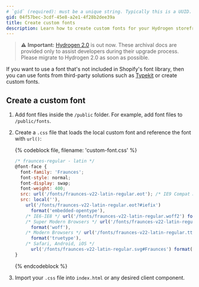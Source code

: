 ```yaml
---
# `gid` (required): must be a unique string. Typically this is a UUID. (Use https://www.uuidgenerator.net if creating manually)
gid: 04f57bec-3cdf-45e8-a2e1-4f28b2dee39a
title: Create custom fonts
description: Learn how to create custom fonts for your Hydrogen storefront.
---
```


> ⚠️ **Important:** [Hydrogen 2.0](https://hydrogen.shopify.dev) is out now. These archival docs are provided only to assist developers during their upgrade process. Please migrate to Hydrogen 2.0 as soon as possible.


If you want to use a font that's not included in Shopify's font library, then you can use fonts from third-party solutions such as [Typekit](https://fonts.adobe.com/fonts) or create custom fonts.

## Create a custom font

1. Add font files inside the `/public` folder. For example, add font files to `/public/fonts`.
2. Create a `.css` file that loads the local custom font and reference the font with `url()`:

    {% codeblock file, filename: 'custom-font.css' %}

    ```js
    /* fraunces-regular - latin */
    @font-face {
      font-family: 'Fraunces';
      font-style: normal;
      font-display: swap;
      font-weight: 400;
      src: url('/fonts/fraunces-v22-latin-regular.eot'); /* IE9 Compat Modes */
      src: local(''),
        url('/fonts/fraunces-v22-latin-regular.eot?#iefix')
          format('embedded-opentype'),
        /* IE6-IE8 */ url('/fonts/fraunces-v22-latin-regular.woff2') format('woff2'),
        /* Super Modern Browsers */ url('/fonts/fraunces-v22-latin-regular.woff')
          format('woff'),
        /* Modern Browsers */ url('/fonts/fraunces-v22-latin-regular.ttf')
          format('truetype'),
        /* Safari, Android, iOS */
          url('/fonts/fraunces-v22-latin-regular.svg#Fraunces') format('svg'); /* Legacy iOS */
    }
    ```

    {% endcodeblock %}

3. Import your `.css` file into `index.html` or any desired client component.

